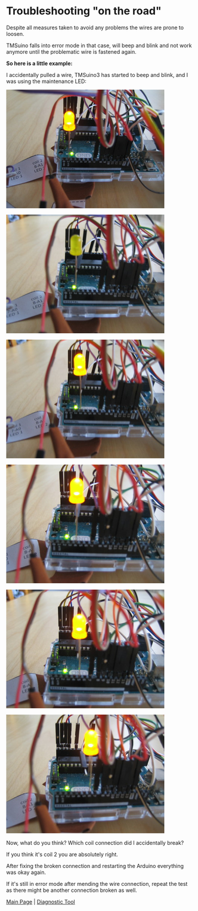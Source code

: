 
# Troubleshooting "on the road"

Despite all measures taken to avoid any problems the wires are prone to loosen. 

TMSuino falls into error mode in that case, will beep and blink and not work anymore until the problematic wire is fastened again.

**So here is a little example:**

I accidentally pulled a wire, TMSuino3 has started to beep and blink, and I was using the maintenance LED:

![](../photos/led-example-01.jpg)
<!-- -->
![](../photos/led-example-02.jpg)
<!-- -->
![](../photos/led-example-03.jpg)
<!-- -->
![](../photos/led-example-04.jpg)
<!-- -->
![](../photos/led-example-05.jpg)
<!-- -->
![](../photos/led-example-06.jpg)
<!-- -->
Now, what do you think? Which coil connection did I accidentally break?

If you think it's coil 2 you are absolutely right.

After fixing the broken connection and restarting the Arduino everything was okay again.

If it's still in error mode after mending the wire connection, repeat the test as there might be another connection broken as well.

[Main Page](../README.md#building-it)  |  [Diagnostic Tool](../debugging/README.md)
